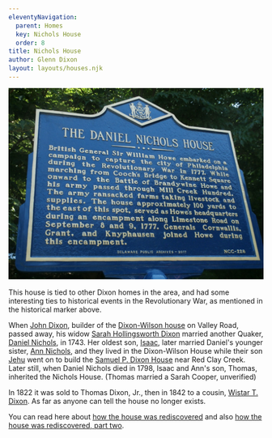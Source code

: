 ```yaml
---
eleventyNavigation:
  parent: Homes
  key: Nichols House
  order: 8
title: Nichols House
author: Glenn Dixon
layout: layouts/houses.njk
---
```

![](/img/nichols-house-marker.jpg)

This house is tied to other Dixon homes in the area, and had some interesting ties to historical events in the Revolutionary War, as mentioned in the historical marker above.

When [John Dixon](https://www.wikitree.com/wiki/Dixon-350), builder of the [Dixon-Wilson house](/dixon-wilson-house) on Valley Road, passed away, his widow [Sarah Hollingsworth Dixon](https://www.wikitree.com/wiki/Hollingsworth-1343) married another Quaker, [Daniel Nichols](https://www.wikitree.com/wiki/Nichols-3061), in 1743. Her oldest son, [Isaac](https://www.wikitree.com/wiki/Dixon-1159), later married Daniel's younger sister, [Ann Nichols](https://www.wikitree.com/wiki/Nichols-2815), and they lived in the Dixon-Wilson House while their son [Jehu](https://www.wikitree.com/wiki/Dixon-1163) went on to build the [Samuel P. Dixon House](/samuel-p-dixon-house) near Red Clay Creek. Later still, when Daniel Nichols died in 1798, Isaac and Ann's son, Thomas, inherited the Nichols House. (Thomas married a Sarah Cooper, unverified)

In 1822 it was sold to Thomas Dixon, Jr., then in 1842 to a cousin, [Wistar T. Dixon](https://www.wikitree.com/wiki/Dixon-11646). As far as anyone can tell the house no longer exists.

You can read here about [how the house was rediscovered](https://mchhistory.blogspot.com/2017/08/finding-nichols-house-part-i-british.html) and also [how the house was rediscovered, part two](https://mchhistory.blogspot.com/2017/08/finding-nichols-house-part-ii-where.html).
